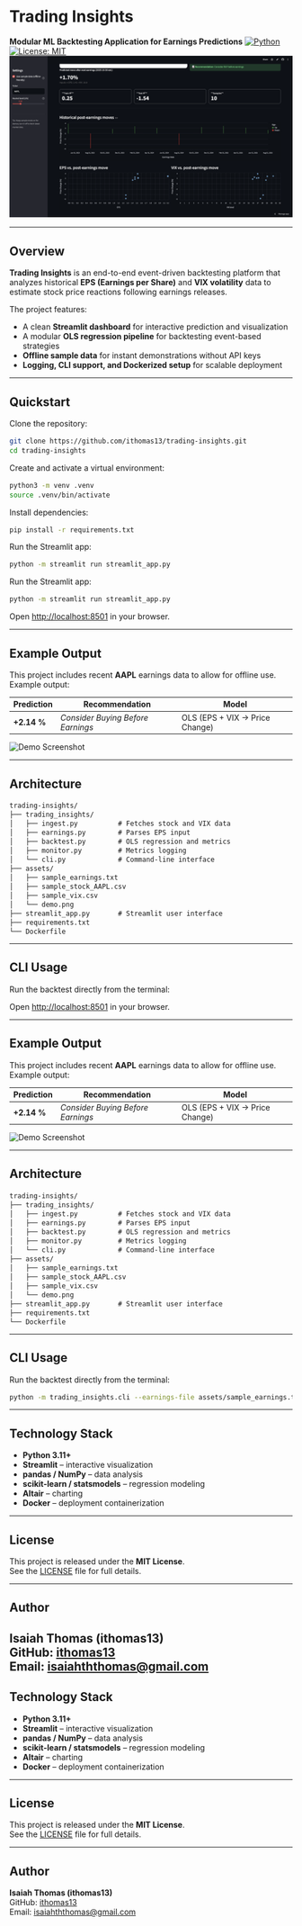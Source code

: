 # Trading Insights
**Modular ML Backtesting Application for Earnings Predictions**
[![Python](https://img.shields.io/badge/Python-3.11+-blue.svg?logo=python)](https://www.python.org/)
[![License: MIT](https://img.shields.io/badge/License-MIT-yellow.svg)](LICENSE)
![Trading Insights Demo](assets/demo_screenshot.png)

---

## Overview
**Trading Insights** is an end-to-end event-driven backtesting platform that analyzes historical **EPS (Earnings per Share)** and **VIX volatility** data to estimate stock price reactions following earnings releases.

The project features:
- A clean **Streamlit dashboard** for interactive prediction and visualization  
- A modular **OLS regression pipeline** for backtesting event-based strategies  
- **Offline sample data** for instant demonstrations without API keys  
- **Logging, CLI support, and Dockerized setup** for scalable deployment  

---

## Quickstart

Clone the repository:
```bash
git clone https://github.com/ithomas13/trading-insights.git
cd trading-insights
```

Create and activate a virtual environment:
```bash
python3 -m venv .venv
source .venv/bin/activate
```

Install dependencies:
```bash
pip install -r requirements.txt
```

Run the Streamlit app:
```bash
python -m streamlit run streamlit_app.py
```

Run the Streamlit app:
```bash
python -m streamlit run streamlit_app.py
```

Open [http://localhost:8501](http://localhost:8501) in your browser.

---

## Example Output

This project includes recent **AAPL** earnings data to allow for offline use.  
Example output:

| Prediction | Recommendation | Model |  
|-------------|----------------|--------|  
| **+2.14 %** | *Consider Buying Before Earnings* | OLS (EPS + VIX → Price Change) |

![Demo Screenshot](assets/demo.png)

---

## Architecture
```
trading-insights/
├── trading_insights/
│   ├── ingest.py          # Fetches stock and VIX data
│   ├── earnings.py        # Parses EPS input
│   ├── backtest.py        # OLS regression and metrics
│   ├── monitor.py         # Metrics logging
│   └── cli.py             # Command-line interface
├── assets/
│   ├── sample_earnings.txt
│   ├── sample_stock_AAPL.csv
│   ├── sample_vix.csv
│   └── demo.png
├── streamlit_app.py       # Streamlit user interface
├── requirements.txt
└── Dockerfile
```

---

## CLI Usage

Run the backtest directly from the terminal:

Open [http://localhost:8501](http://localhost:8501) in your browser.

---

## Example Output

This project includes recent **AAPL** earnings data to allow for offline use.  
Example output:

| Prediction | Recommendation | Model |  
|-------------|----------------|--------|  
| **+2.14 %** | *Consider Buying Before Earnings* | OLS (EPS + VIX → Price Change) |

![Demo Screenshot](assets/demo.png)

---

## Architecture
```
trading-insights/
├── trading_insights/
│   ├── ingest.py          # Fetches stock and VIX data
│   ├── earnings.py        # Parses EPS input
│   ├── backtest.py        # OLS regression and metrics
│   ├── monitor.py         # Metrics logging
│   └── cli.py             # Command-line interface
├── assets/
│   ├── sample_earnings.txt
│   ├── sample_stock_AAPL.csv
│   ├── sample_vix.csv
│   └── demo.png
├── streamlit_app.py       # Streamlit user interface
├── requirements.txt
└── Dockerfile
```

---

## CLI Usage

Run the backtest directly from the terminal:
```bash
python -m trading_insights.cli --earnings-file assets/sample_earnings.txt --ticker AAPL
```

---

## Technology Stack
- **Python 3.11+**
- **Streamlit** – interactive visualization
- **pandas / NumPy** – data analysis
- **scikit-learn / statsmodels** – regression modeling
- **Altair** – charting
- **Docker** – deployment containerization

---

## License
This project is released under the **MIT License**.  
See the [LICENSE](LICENSE) file for full details.

---

## Author
**Isaiah Thomas (ithomas13)**  
GitHub: [ithomas13](https://github.com/ithomas13)  
Email: isaiahththomas@gmail.com
---

## Technology Stack
- **Python 3.11+**
- **Streamlit** – interactive visualization
- **pandas / NumPy** – data analysis
- **scikit-learn / statsmodels** – regression modeling
- **Altair** – charting
- **Docker** – deployment containerization

---

## License
This project is released under the **MIT License**.  
See the [LICENSE](LICENSE) file for full details.

---

## Author
**Isaiah Thomas (ithomas13)**  
GitHub: [ithomas13](https://github.com/ithomas13)  
Email: isaiahththomas@gmail.com
